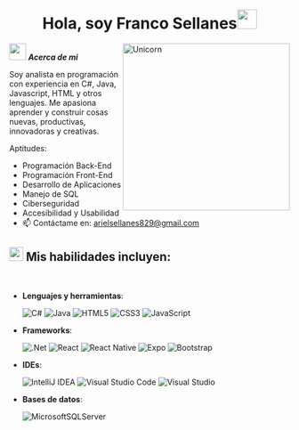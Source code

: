 <h1 align="center"><b>Hola, soy Franco Sellanes</b><img src="https://media.giphy.com/media/hvRJCLFzcasrR4ia7z/giphy.gif" width="35"></h1>
<img align="right" width=300px alt="Unicorn" src="https://c.tenor.com/GN73MKBawZYAAAAi/busy-cute.gif" />

<img src="https://media.giphy.com/media/ObNTw8Uzwy6KQ/giphy.gif" width="30px">&nbsp;***Acerca de mi***

Soy analista en programación con experiencia en C#, Java, Javascript, HTML y otros lenguajes. 
Me apasiona aprender y construir cosas nuevas, productivas, innovadoras y creativas.

Aptitudes:

- Programación Back-End
- Programación Front-End
- Desarrollo de Aplicaciones
- Manejo de SQL
- Ciberseguridad
- Accesibilidad y Usabilidad
- 📫 Contáctame en: <a href="arielsellanes829@gmail.com">arielsellanes829@gmail.com</a>

## <img src="https://media2.giphy.com/media/QssGEmpkyEOhBCb7e1/giphy.gif?cid=ecf05e47a0n3gi1bfqntqmob8g9aid1oyj2wr3ds3mg700bl&rid=giphy.gif" width ="25"><b> Mis habilidades incluyen:</b>
<br>

<p align="center">

- **Lenguajes y herramientas**:
    
  ![C#](https://img.shields.io/badge/c%23-%23239120.svg?style=for-the-badge&logo=csharp&logoColor=white)
  ![Java](https://img.shields.io/badge/java-%23ED8B00.svg?style=for-the-badge&logo=openjdk&logoColor=white)
  ![HTML5](https://img.shields.io/badge/html5-%23E34F26.svg?style=for-the-badge&logo=html5&logoColor=white)
  ![CSS3](https://img.shields.io/badge/css3-%231572B6.svg?style=for-the-badge&logo=css3&logoColor=white)
  ![JavaScript](https://img.shields.io/badge/javascript-%23323330.svg?style=for-the-badge&logo=javascript&logoColor=%23F7DF1E)
  
- **Frameworks**:

  ![.Net](https://img.shields.io/badge/.NET-5C2D91?style=for-the-badge&logo=.net&logoColor=white)
  ![React](https://img.shields.io/badge/react-%2320232a.svg?style=for-the-badge&logo=react&logoColor=%2361DAFB)
  ![React Native](https://img.shields.io/badge/react_native-%2320232a.svg?style=for-the-badge&logo=react&logoColor=%2361DAFB)
  ![Expo](https://img.shields.io/badge/expo-1C1E24?style=for-the-badge&logo=expo&logoColor=#D04A37)
  ![Bootstrap](https://img.shields.io/badge/bootstrap-%238511FA.svg?style=for-the-badge&logo=bootstrap&logoColor=white)

- **IDEs**:
  
  ![IntelliJ IDEA](https://img.shields.io/badge/IntelliJIDEA-000000.svg?style=for-the-badge&logo=intellij-idea&logoColor=white)
  ![Visual Studio Code](https://img.shields.io/badge/Visual%20Studio%20Code-0078d7.svg?style=for-the-badge&logo=visual-studio-code&logoColor=white)
  ![Visual Studio](https://img.shields.io/badge/Visual%20Studio-5C2D91.svg?style=for-the-badge&logo=visual-studio&logoColor=white)

- **Bases de datos**:
  
  ![MicrosoftSQLServer](https://img.shields.io/badge/Microsoft%20SQL%20Server-CC2927?style=for-the-badge&logo=microsoft%20sql%20server&logoColor=white)
<br>   
